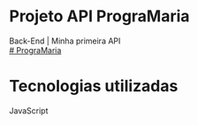 # Projeto API PrograMaria
Back-End | Minha primeira API
<br>
<a href="https://www.programaria.org/cursos-programaria/"># PrograMaria</a>

# Tecnologias utilizadas
JavaScript

